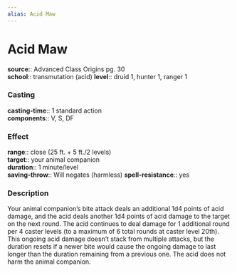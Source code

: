 ```yaml
---
alias: Acid Maw
---
```


# Acid Maw 

**source**:: Advanced Class Origins pg. 30  
**school**:: transmutation (acid)
**level**:: druid 1, hunter 1, ranger 1

### Casting 

**casting-time**:: 1 standard action  
**components**:: V, S, DF

### Effect 

**range**:: close (25 ft. + 5 ft./2 levels)  
**target**:: your animal companion  
**duration**:: 1 minute/level  
**saving-throw**:: Will negates (harmless)
**spell-resistance**:: yes

### Description 

Your animal companion’s bite attack deals an additional 1d4 points of acid damage, and the acid deals another 1d4 points of acid damage to the target on the next round. The acid continues to deal damage for 1 additional round per 4 caster levels (to a maximum of 6 total rounds at caster level 20th). This ongoing acid damage doesn’t stack from multiple attacks, but the duration resets if a newer bite would cause the ongoing damage to last longer than the duration remaining from a previous one. The acid does not harm the animal companion.
